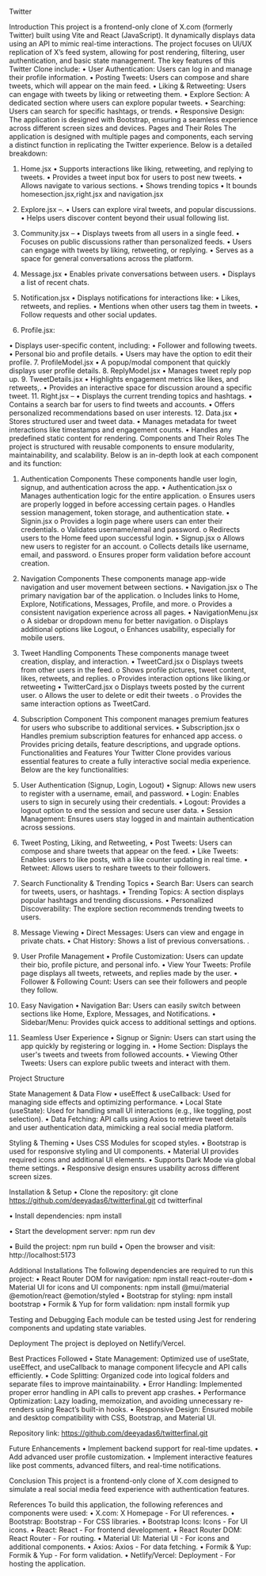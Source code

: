 Twitter

Introduction
This project is a frontend-only clone of X.com (formerly Twitter) built using Vite and React (JavaScript). It dynamically displays data using an API to mimic real-time interactions. The project focuses on UI/UX replication of X’s feed system, allowing for post rendering, filtering, user authentication, and basic state management.
The key features of this Twitter Clone include:
•	User Authentication: Users can log in and manage their profile information.
•	Posting Tweets: Users can compose and share tweets, which will appear on the main feed.
•	Liking & Retweeting: Users can engage with tweets by liking or retweeting them.
•	Explore Section: A dedicated section where users can explore popular tweets.
•	Searching: Users can search for specific hashtags, or trends.
•	Responsive Design: The application is designed with Bootstrap, ensuring a seamless experience across different screen sizes and devices.
Pages and Their Roles
The application is designed with multiple pages and components, each serving a distinct function in replicating the Twitter experience. Below is a detailed breakdown:
1.	Home.jsx 
•	Supports interactions like liking, retweeting, and replying to tweets.
•	Provides a tweet input box for users to post new tweets.
•	Allows navigate to various sections.
•	Shows trending topics
•	It bounds homesection.jsx,right.jsx and navigation.jsx
2. Explore.jsx –.
•	Users can explore viral tweets, and popular discussions.
•	Helps users discover content beyond their usual following list.	
2.	Community.jsx –
•	Displays tweets from all users in a single feed.
•	Focuses on public discussions rather than personalized feeds.
•	Users can engage with tweets by liking, retweeting, or replying.
•	Serves as a space for general conversations across the platform.
3.	Message.jsx 
•	Enables private conversations between users.
•	Displays a list of recent chats.
4.	Notification.jsx 
•	Displays notifications for interactions like:
•	Likes, retweets, and replies.
•	Mentions when other users tag them in tweets.
•	Follow requests and other social updates.

5.	Profile.jsx:
 
•	Displays user-specific content, including:
•	Follower and following tweets.
•	Personal bio and profile details.
•	Users may have the option to edit their profile.
7. ProfileModel.jsx 
•	A popup/modal component that quickly displays user profile details.
8. ReplyModel.jsx 
•	Manages tweet reply pop up.
9. TweetDetails.jsx 
•	Highlights engagement metrics like likes, and retweets,.
•	Provides an interactive space for discussion around a specific tweet.
11. Right.jsx – 
•	Displays the current trending topics and hashtags.
•	Contains a search bar for users to find tweets and accounts.
•	Offers personalized recommendations based on user interests.
12. Data.jsx 
•	Stores structured user and tweet data.
•	Manages metadata for tweet interactions like timestamps and engagement counts.
•	Handles any predefined static content for rendering.
Components and Their Roles
The project is structured with reusable components to ensure modularity, maintainability, and scalability. Below is an in-depth look at each component and its function:
1. Authentication Components
These components handle user login, signup, and authentication across the app.
•	Authentication.jsx
o	Manages authentication logic for the entire application.
o	Ensures users are properly logged in before accessing certain pages.
o	Handles session management, token storage, and authentication state.
•	Signin.jsx
o	Provides a login page where users can enter their credentials.
o	Validates username/email and password.
o	Redirects users to the Home feed upon successful login.
•	Signup.jsx
o	Allows new users to register for an account.
o	Collects details like username, email, and password.
o	Ensures proper form validation before account creation.
2. Navigation Components
These components manage app-wide navigation and user movement between sections.
•	Navigation.jsx
o	The primary navigation bar of the application.
o	Includes links to Home, Explore, Notifications, Messages, Profile, and more.
o	Provides a consistent navigation experience across all pages.
•	NavigationMenu.jsx
o	A sidebar or dropdown menu for better navigation.
o	Displays additional options like  Logout, 
o	Enhances usability, especially for mobile users.
3. Tweet Handling Components
These components manage tweet creation, display, and interaction.
•	TweetCard.jsx
o	Displays tweets from other users in the feed.
o	Shows profile pictures, tweet content, likes, retweets, and replies.
o	Provides interaction options like liking.or retweeting
•	TwitterCard.jsx
o	Displays tweets posted by the current user.
o	Allows the user to  delete or edit their tweets .
o	Provides the same interaction options as TweetCard.
4. Subscription Component
This component manages premium features for users who subscribe to additional services.
•	Subscription.jsx
o	Handles premium subscription features for enhanced app access.
o	Provides pricing details, feature descriptions, and upgrade options.
Functionalities and Features
Your Twitter Clone provides various essential features to create a fully interactive social media experience. Below are the key functionalities:
1. User Authentication (Signup, Login, Logout)
•	Signup: Allows new users to register with a username, email, and password.
•	Login: Enables users to sign in securely using their credentials.
•	Logout: Provides a logout option to end the session and secure user data.
•	Session Management: Ensures users stay logged in and maintain authentication across sessions.

2. Tweet Posting, Liking, and Retweeting, 
•	Post Tweets: Users can compose and share tweets that appear on the feed.
•	Like Tweets: Enables users to like posts, with a like counter updating in real time.
•	Retweet: Allows users to reshare tweets to their followers.

3. Search Functionality & Trending Topics
•	Search Bar: Users can search for tweets, users, or hashtags.
•	Trending Topics: A section displays popular hashtags and trending discussions.
•	Personalized Discoverability: The explore section recommends trending tweets to users.

4. Message Viewing
•	Direct Messages: Users can view and engage in private chats.
•	Chat History: Shows a list of previous conversations.
.
5. User Profile Management
•	Profile Customization: Users can update their bio, profile picture, and personal info.
•	View Your Tweets: Profile page displays all tweets, retweets, and replies made by the user.
•	Follower & Following Count: Users can see their followers and people they follow.

6. Easy Navigation
•	Navigation Bar: Users can easily switch between sections like Home, Explore, Messages, and Notifications.
•	Sidebar/Menu: Provides quick access to additional settings and options.

7. Seamless User Experience
•	Signup or Signin: Users can start using the app quickly by registering or logging in.
•	Home Section: Displays the user's tweets and tweets from followed accounts.
•	Viewing Other Tweets: Users can explore public tweets and interact with them.

Project Structure





State Management & Data Flow
•	useEffect & useCallback: Used for managing side effects and optimizing performance.
•	Local State (useState): Used for handling small UI interactions (e.g., like toggling, post selection).
•	Data Fetching: API calls using Axios to retrieve tweet details and user authentication data, mimicking a real social media platform.

Styling & Theming
•	Uses CSS Modules for scoped styles.
•	Bootstrap is used for responsive styling and UI components.
•	Material UI provides required icons and additional UI elements.
•	Supports Dark Mode via global theme settings.
•	Responsive design ensures usability across different screen sizes.

Installation & Setup
•	Clone the repository:
git clone https://github.com/deeyadas6/twitterfinal.git
cd twitterfinal

•	Install dependencies:
npm install

•	Start the development server:
npm run dev

•	Build the project:
npm run build
•	Open the browser and visit:
http://localhost:5173

Additional Installations
The following dependencies are required to run this project:
•	React Router DOM for navigation:
npm install react-router-dom
•	Material UI for icons and UI components:
npm install @mui/material @emotion/react @emotion/styled
•	Bootstrap for styling:
npm install bootstrap
•	Formik & Yup for form validation:
npm install formik yup

Testing and Debugging
Each module can be tested using Jest for rendering components and updating state variables.

Deployment
The project is deployed on Netlify/Vercel.

Best Practices Followed
•	State Management: Optimized use of useState, useEffect, and useCallback to manage component lifecycle and API calls efficiently.
•	Code Splitting: Organized code into logical folders and separate files to improve maintainability.
•	Error Handling: Implemented proper error handling in API calls to prevent app crashes.
•	Performance Optimization: Lazy loading, memoization, and avoiding unnecessary re-renders using React’s built-in hooks.
•	Responsive Design: Ensured mobile and desktop compatibility with CSS, Bootstrap, and Material UI.


Repository link: 
https://github.com/deeyadas6/twitterfinal.git

Future Enhancements
•	Implement backend support for real-time updates.
•	Add advanced user profile customization.
•	Implement interactive features like post comments, advanced filters, and real-time notifications.

Conclusion
This project is a frontend-only clone of X.com designed to simulate a real social media feed experience with authentication features.

References
To build this application, the following references and components were used:
•	X.com: X Homepage - For UI references.
•	Bootstrap: Bootstrap - For CSS libraries.
•	Bootstrap Icons: Icons - For UI icons.
•	React: React - For frontend development.
•	React Router DOM: React Router - For routing.
•	Material UI: Material UI - For icons and additional components.
•	Axios: Axios - For data fetching.
•	Formik & Yup: Formik & Yup - For form validation.
•	Netlify/Vercel: Deployment - For hosting the application.



























